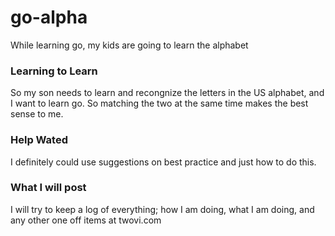# go-alpha
While learning go, my kids are going to learn the alphabet

### Learning to Learn
So my son needs to learn and recongnize the letters in the US alphabet, and I want to learn go.  So matching the two at the same time makes the best sense to me.

### Help Wated

I definitely could use suggestions on best practice and just how to do this.


### What I will post
I will try to keep a log of everything; how I am doing, what I am doing, and any other one off items at twovi.com
